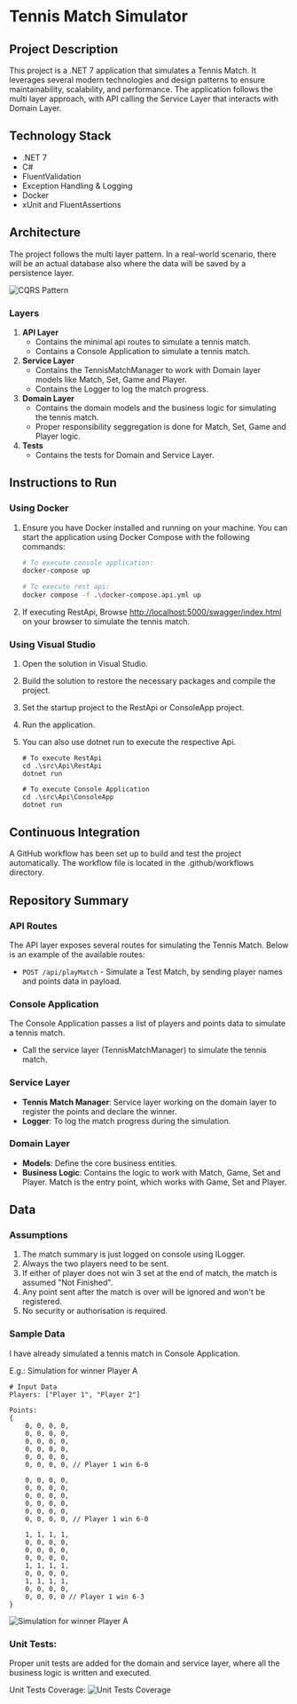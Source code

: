 # Tennis Match Simulator

## Project Description

This project is a .NET 7 application that simulates a Tennis Match. It leverages several modern technologies and design patterns to ensure maintainability, scalability, and performance. The application follows the multi layer approach, with API calling the Service Layer that interacts with Domain Layer.

## Technology Stack

- .NET 7
- C#
- FluentValidation
- Exception Handling & Logging
- Docker
- xUnit and FluentAssertions

## Architecture

The project follows the multi layer pattern. In a real-world scenario, there will be an actual database also where the data will be saved by a persistence layer.

![CQRS Pattern](./resources/architecture.png)


### Layers

1. **API Layer**
    - Contains the minimal api routes to simulate a tennis match.
    - Contains a Console Application to simulate a tennis match.
2. **Service Layer**
    - Contains the TennisMatchManager to work with Domain layer models like Match, Set, Game and Player.
    - Contains the Logger to log the match progress.
3. **Domain Layer**
    - Contains the domain models and the business logic for simulating the tennis match.
    - Proper responsibility seggregation is done for Match, Set, Game and Player logic.
4. **Tests**
    - Contains the tests for Domain and Service Layer.

## Instructions to Run

### Using Docker

1. Ensure you have Docker installed and running on your machine. You can start the application using Docker Compose with the following commands:

   ```bash
   # To execute console application:
   docker-compose up

   # To execute rest api:
   docker compose -f .\docker-compose.api.yml up
   ```
2. If executing RestApi, Browse [http://localhost:5000/swagger/index.html](http://localhost:5000/swagger/index.html) on your browser to simulate the tennis match.

### Using Visual Studio
1. Open the solution in Visual Studio.
2. Build the solution to restore the necessary packages and compile the project.
3. Set the startup project to the RestApi or ConsoleApp project.
4. Run the application.
5. You can also use dotnet run to execute the respective Api.

    ```
    # To execute RestApi
    cd .\src\Api\RestApi
    dotnet run

    # To execute Console Application
    cd .\src\Api\ConsoleApp
    dotnet run
    ```

## Continuous Integration

A GitHub workflow has been set up to build and test the project automatically. The workflow file is located in the .github/workflows directory.

## Repository Summary

### API Routes

The API layer exposes several routes for simulating the Tennis Match. Below is an example of the available routes:

- `POST /api/playMatch` - Simulate a Test Match, by sending player names and points data in payload.

### Console Application

The Console Application passes a list of players and points data to simulate a tennis match. 

- Call the service layer (TennisMatchManager) to simulate the tennis match.

### Service Layer

- **Tennis Match Manager**: Service layer working on the domain layer to register the points and declare the winner.
- **Logger**: To log the match progress during the simulation.

### Domain Layer

- **Models**: Define the core business entities.
- **Business Logic**: Contains the logic to work with Match, Game, Set and Player. Match is the entry point, which works with Game, Set and Player.

## Data

### Assumptions
1. The match summary is just logged on console using ILogger.
2. Always the two players need to be sent.
3. If either of player does not win 3 set at the end of match, the match is assumed "Not Finished".
4. Any point sent after the match is over will be ignored and won't be registered.
5. No security or authorisation is required.

### Sample Data
I have already simulated a tennis match in Console Application.

E.g.: Simulation for winner Player A

    
    # Input Data
    Players: ["Player 1", "Player 2"]

    Points: 
    { 
        0, 0, 0, 0, 
        0, 0, 0, 0, 
        0, 0, 0, 0, 
        0, 0, 0, 0, 
        0, 0, 0, 0, 
        0, 0, 0, 0, // Player 1 win 6-0
        
        0, 0, 0, 0, 
        0, 0, 0, 0, 
        0, 0, 0, 0, 
        0, 0, 0, 0, 
        0, 0, 0, 0, 
        0, 0, 0, 0, // Player 1 win 6-0
        
        1, 1, 1, 1, 
        0, 0, 0, 0, 
        0, 0, 0, 0, 
        0, 0, 0, 0, 
        1, 1, 1, 1, 
        0, 0, 0, 0, 
        1, 1, 1, 1, 
        0, 0, 0, 0, 
        0, 0, 0, 0 // Player 1 win 6-3
    }
    

![Simulation for winner Player A](./resources/log.png)

### Unit Tests:
Proper unit tests are added for the domain and service layer, where all the business logic is written and executed.

Unit Tests Coverage:
![Unit Tests Coverage](./resources/coverage.png)
